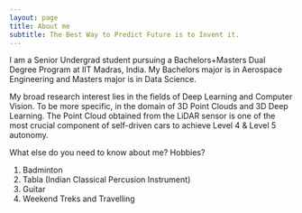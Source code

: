 ```yaml
---
layout: page
title: About me
subtitle: The Best Way to Predict Future is to Invent it.
---
```


I am a Senior Undergrad student pursuing a Bachelors+Masters Dual Degree Program at IIT Madras, India. My Bachelors major is in Aerospace Engineering and Masters major is in Data Science.

My broad research interest lies in the fields of Deep Learning and Computer Vision. To be more specific, in the domain of 3D Point Clouds and 3D Deep Learning. The Point Cloud obtained from the LiDAR sensor is one of the most crucial component of self-driven cars to achieve Level 4 & Level 5 autonomy.


What else do you need to know about me? Hobbies?

1. Badminton
2. Tabla (Indian Classical Percusion Instrument)
3. Guitar
4. Weekend Treks and Travelling

